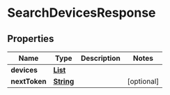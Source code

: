 

# SearchDevicesResponse


## Properties

| Name | Type | Description | Notes |
|------------ | ------------- | ------------- | -------------|
|**devices** | [**List**](List.md) |  |  |
|**nextToken** | [**String**](String.md) |  |  [optional] |




